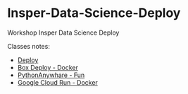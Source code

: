 # Insper-Data-Science-Deploy
Workshop Insper Data Science Deploy

Classes notes:

- [Deploy](deploy-001.ipynb)
- [Box Deploy - Docker](box-deploy-002.ipynb)
- [PythonAnywhare - Fun](pythonanywhare-003.ipynb)
- [Google Cloud Run - Docker](GoogleCloudRun-005.ipynb)
